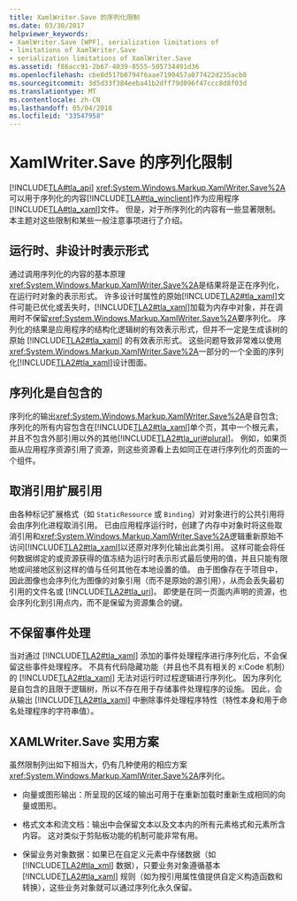 ```yaml
---
title: XamlWriter.Save 的序列化限制
ms.date: 03/30/2017
helpviewer_keywords:
- XamlWriter.Save [WPF], serialization limitations of
- limitations of XamlWriter.Save
- serialization limitations of XamlWriter.Save
ms.assetid: f86acc91-2b67-4039-8555-505734491d36
ms.openlocfilehash: cbe8d517b8794f6aae7190457a077422d235acb8
ms.sourcegitcommit: 3d5d33f384eeba41b2dff79d096f47ccc8d8f03d
ms.translationtype: MT
ms.contentlocale: zh-CN
ms.lasthandoff: 05/04/2018
ms.locfileid: "33547958"
---
```

# <a name="serialization-limitations-of-xamlwritersave"></a>XamlWriter.Save 的序列化限制
[!INCLUDE[TLA#tla_api](../../../../includes/tlasharptla-api-md.md)] <xref:System.Windows.Markup.XamlWriter.Save%2A>可以用于序列化的内容[!INCLUDE[TLA#tla_winclient](../../../../includes/tlasharptla-winclient-md.md)]作为应用程序[!INCLUDE[TLA#tla_xaml](../../../../includes/tlasharptla-xaml-md.md)]文件。 但是，对于所序列化的内容有一些显著限制。 本主题对这些限制和某些一般注意事项进行了介绍。  
  
 
  
<a name="Run_Time__Not_Design_Time_Representation"></a>   
## <a name="run-time-not-design-time-representation"></a>运行时、非设计时表示形式  
 通过调用序列化的内容的基本原理<xref:System.Windows.Markup.XamlWriter.Save%2A>是结果将是正在序列化，在运行时对象的表示形式。 许多设计时属性的原始[!INCLUDE[TLA2#tla_xaml](../../../../includes/tla2sharptla-xaml-md.md)]文件可能已优化或丢失时，[!INCLUDE[TLA2#tla_xaml](../../../../includes/tla2sharptla-xaml-md.md)]加载为内存中对象，并在调用时不保留<xref:System.Windows.Markup.XamlWriter.Save%2A>要序列化。 序列化的结果是应用程序的结构化逻辑树的有效表示形式，但并不一定是生成该树的原始 [!INCLUDE[TLA2#tla_xaml](../../../../includes/tla2sharptla-xaml-md.md)] 的有效表示形式。 这些问题导致非常难以使用<xref:System.Windows.Markup.XamlWriter.Save%2A>一部分的一个全面的序列化[!INCLUDE[TLA2#tla_xaml](../../../../includes/tla2sharptla-xaml-md.md)]设计图面。  
  
<a name="Serialization_is_Self_Contained"></a>   
## <a name="serialization-is-self-contained"></a>序列化是自包含的  
 序列化的输出<xref:System.Windows.Markup.XamlWriter.Save%2A>是自包含; 序列化的所有内容包含在[!INCLUDE[TLA2#tla_xaml](../../../../includes/tla2sharptla-xaml-md.md)]单个页，其中一个根元素，并且不包含外部引用以外的其他[!INCLUDE[TLA2#tla_uri#plural](../../../../includes/tla2sharptla-urisharpplural-md.md)]。 例如，如果页面从应用程序资源引用了资源，则这些资源看上去如同正在进行序列化的页面的一个组件。  
  
<a name="Extension_References_are_Dereferenced"></a>   
## <a name="extension-references-are-dereferenced"></a>取消引用扩展引用  
 由各种标记扩展格式（如 `StaticResource` 或 `Binding`）对对象进行的公共引用将会由序列化进程取消引用。 已由应用程序运行时，创建了内存中对象时将这些取消引用和<xref:System.Windows.Markup.XamlWriter.Save%2A>逻辑重新原始不访问[!INCLUDE[TLA2#tla_xaml](../../../../includes/tla2sharptla-xaml-md.md)]以还原对序列化输出此类引用。 这样可能会将任何数据绑定的或资源获得的值冻结为运行时表示形式最后使用的值，并且只能有限地或间接地区别这样的值与任何其他在本地设置的值。 由于图像存在于项目中，因此图像也会序列化为图像的对象引用（而不是原始的源引用），从而会丢失最初引用的文件名或 [!INCLUDE[TLA2#tla_uri](../../../../includes/tla2sharptla-uri-md.md)]。 即使是在同一页面内声明的资源，也会序列化到引用点内，而不是保留为资源集合的键。  
  
<a name="Event_Handling_is_Not_Preserved"></a>   
## <a name="event-handling-is-not-preserved"></a>不保留事件处理  
 当对通过 [!INCLUDE[TLA2#tla_xaml](../../../../includes/tla2sharptla-xaml-md.md)] 添加的事件处理程序进行序列化后，不会保留这些事件处理程序。 不具有代码隐藏功能（并且也不具有相关的 x:Code 机制）的 [!INCLUDE[TLA2#tla_xaml](../../../../includes/tla2sharptla-xaml-md.md)] 无法对运行时过程逻辑进行序列化。 因为序列化是自包含的且限于逻辑树，所以不存在用于存储事件处理程序的设施。 因此，会从输出 [!INCLUDE[TLA2#tla_xaml](../../../../includes/tla2sharptla-xaml-md.md)] 中删除事件处理程序特性（特性本身和用于命名处理程序的字符串值）。  
  
<a name="Realistic_Scenarios_for_Use_of_XAMLWriter_Save"></a>   
## <a name="realistic-scenarios-for-use-of-xamlwritersave"></a>XAMLWriter.Save 实用方案  
 虽然限制列出如下相当大，仍有几种使用的相应方案<xref:System.Windows.Markup.XamlWriter.Save%2A>序列化。  
  
-   向量或图形输出：所呈现的区域的输出可用于在重新加载时重新生成相同的向量或图形。  
  
-   格式文本和流文档：输出中会保留文本以及文本内的所有元素格式和元素所含内容。 这对类似于剪贴板功能的机制可能非常有用。  
  
-   保留业务对象数据：如果已在自定义元素中存储数据（如 [!INCLUDE[TLA2#tla_xml](../../../../includes/tla2sharptla-xml-md.md)] 数据），只要业务对象遵循基本 [!INCLUDE[TLA2#tla_xaml](../../../../includes/tla2sharptla-xaml-md.md)] 规则（如为按引用属性值提供自定义构造函数和转换），这些业务对象就可以通过序列化永久保留。
